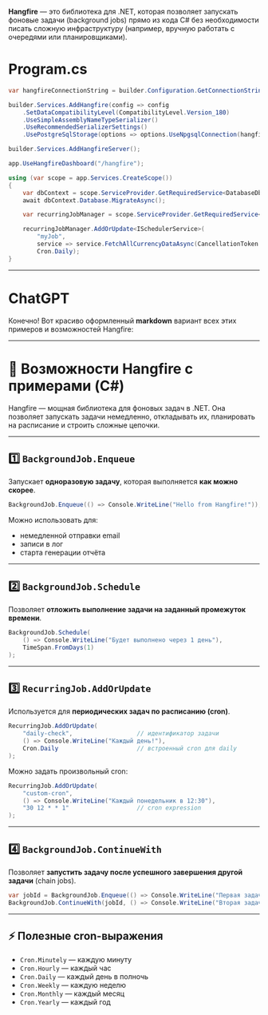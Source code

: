 **Hangfire** — это библиотека для .NET, которая позволяет запускать фоновые задачи (background jobs) прямо из кода C# без необходимости писать сложную инфраструктуру (например, вручную работать с очередями или планировщиками).
# Program.cs
```csharp
var hangfireConnectionString = builder.Configuration.GetConnectionString("HangfireConnectionString");
```
```csharp
builder.Services.AddHangfire(config => config
    .SetDataCompatibilityLevel(CompatibilityLevel.Version_180)
    .UseSimpleAssemblyNameTypeSerializer()
    .UseRecommendedSerializerSettings()
    .UsePostgreSqlStorage(options => options.UseNpgsqlConnection(hangfireConnectionString)));
```

```csharp
builder.Services.AddHangfireServer();
```

```csharp
app.UseHangfireDashboard("/hangfire");
```

```csharp
using (var scope = app.Services.CreateScope())
{
    var dbContext = scope.ServiceProvider.GetRequiredService<DatabaseDbContext>();
    await dbContext.Database.MigrateAsync();

    var recurringJobManager = scope.ServiceProvider.GetRequiredService<IRecurringJobManager>();

    recurringJobManager.AddOrUpdate<ISchedulerService>(
        "myJob",
        service => service.FetchAllCurrencyDataAsync(CancellationToken.None),
        Cron.Daily);
}
```

---
# ChatGPT
Конечно! Вот красиво оформленный **markdown** вариант всех этих примеров и возможностей Hangfire:

---

# 🚀 Возможности Hangfire с примерами (C#)

Hangfire — мощная библиотека для фоновых задач в .NET. Она позволяет запускать задачи немедленно, откладывать их, планировать на расписание и строить сложные цепочки.

---

## 1️⃣ `BackgroundJob.Enqueue`

Запускает **одноразовую задачу**, которая выполняется **как можно скорее**.

```csharp
BackgroundJob.Enqueue(() => Console.WriteLine("Hello from Hangfire!"));
```

Можно использовать для:

- немедленной отправки email
- записи в лог
- старта генерации отчёта

---

## 2️⃣ `BackgroundJob.Schedule`

Позволяет **отложить выполнение задачи на заданный промежуток времени**.

```csharp
BackgroundJob.Schedule(
    () => Console.WriteLine("Будет выполнено через 1 день"),
    TimeSpan.FromDays(1)
);
```

---

## 3️⃣ `RecurringJob.AddOrUpdate`

Используется для **периодических задач по расписанию (cron)**.

```csharp
RecurringJob.AddOrUpdate(
    "daily-check",                  // идентификатор задачи
    () => Console.WriteLine("Каждый день!"),
    Cron.Daily                      // встроенный cron для daily
);
```

Можно задать произвольный cron:

```csharp
RecurringJob.AddOrUpdate(
    "custom-cron",
    () => Console.WriteLine("Каждый понедельник в 12:30"),
    "30 12 * * 1"                   // cron expression
);
```

---

## 4️⃣ `BackgroundJob.ContinueWith`

Позволяет **запустить задачу после успешного завершения другой задачи** (chain jobs).

```csharp
var jobId = BackgroundJob.Enqueue(() => Console.WriteLine("Первая задача"));
BackgroundJob.ContinueWith(jobId, () => Console.WriteLine("Вторая задача после первой"));
```

---

## ⚡ Полезные cron-выражения
- `Cron.Minutely` — каждую минуту
- `Cron.Hourly` — каждый час
- `Cron.Daily` — каждый день в полночь
- `Cron.Weekly` — каждую неделю
- `Cron.Monthly` — каждый месяц
- `Cron.Yearly` — каждый год

